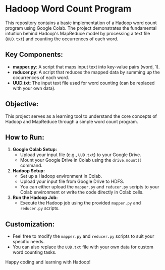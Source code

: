 # Hadoop Word Count Program

This repository contains a basic implementation of a Hadoop word count program using Google Colab. The project demonstrates the fundamental intuition behind Hadoop's MapReduce model by processing a text file (`UUD.txt`) and counting the occurrences of each word.

## Key Components:
- **mapper.py**: A script that maps input text into key-value pairs (word, 1).
- **reducer.py**: A script that reduces the mapped data by summing up the occurrences of each word.
- **UUD.txt**: The input text file used for word counting (can be replaced with your own data).

## Objective:
This project serves as a learning tool to understand the core concepts of Hadoop and MapReduce through a simple word count program.

## How to Run:
1. **Google Colab Setup:**
   - Upload your input file (e.g., `UUD.txt`) to your Google Drive.
   - Mount your Google Drive in Colab using the `drive.mount()` command.
2. **Hadoop Setup:**
   - Set up a Hadoop environment in Colab.
   - Upload your input file from Google Drive to HDFS.
   - You can either upload the `mapper.py` and `reducer.py` scripts to your Colab environment or write the code directly in Colab cells.
3. **Run the Hadoop Job:**
   - Execute the Hadoop job using the provided `mapper.py` and `reducer.py` scripts.

## Customization:
- Feel free to modify the `mapper.py` and `reducer.py` scripts to suit your specific needs.
- You can also replace the `UUD.txt` file with your own data for custom word counting tasks.

Happy coding and learning with Hadoop!

